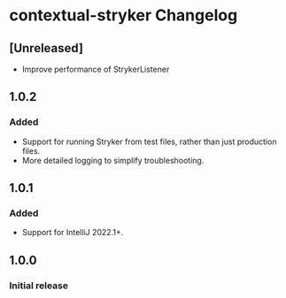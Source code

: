 <!-- Keep a Changelog guide -> https://keepachangelog.com -->

# contextual-stryker Changelog

## [Unreleased]
- Improve performance of StrykerListener

## 1.0.2
### Added
- Support for running Stryker from test files, rather than just production files.
- More detailed logging to simplify troubleshooting.

## 1.0.1
### Added
- Support for IntelliJ 2022.1+.

## 1.0.0
### Initial release
